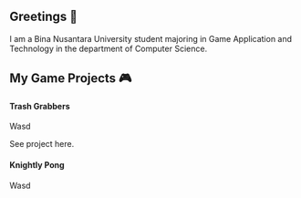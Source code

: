 ## Greetings 👋
I am a Bina Nusantara University student majoring in Game Application and Technology in the department of Computer Science.

## My Game Projects 🎮
#### Trash Grabbers
<p>
  Wasd
</p>
<a url="github.com/bibyru/Little-Grabbers">See project here.</a>
<b></b>

#### Knightly Pong
<p>
  Wasd
</p>
<b></b>

<!--
**bibyru/bibyru** is a ✨ _special_ ✨ repository because its `README.md` (this file) appears on your GitHub profile.

Here are some ideas to get you started:

- 🔭 I’m currently working on ...
- 🌱 I’m currently learning ...
- 👯 I’m looking to collaborate on ...
- 🤔 I’m looking for help with ...
- 💬 Ask me about ...
- 📫 How to reach me: ...
- 😄 Pronouns: ...
- ⚡ Fun fact: ...
-->
